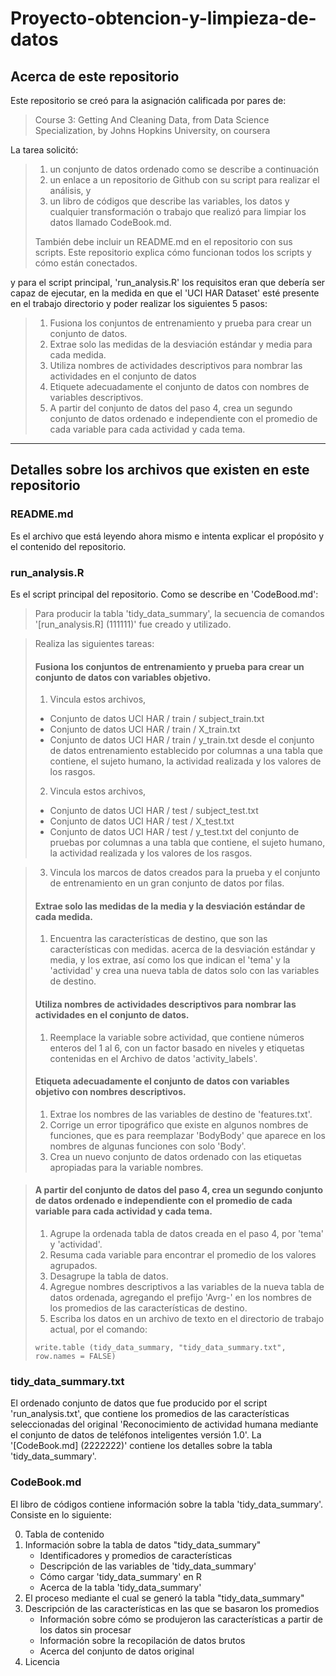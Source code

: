 # Proyecto-obtencion-y-limpieza-de-datos

## Acerca de este repositorio
 
Este repositorio se creó para la asignación calificada por pares de:

> Course 3: Getting And Cleaning Data, 
> from Data Science Specialization, 
> by Johns Hopkins University, 
> on coursera   

La tarea solicitó:

> 1. un conjunto de datos ordenado como se describe a continuación
> 2. un enlace a un repositorio de Github con su script para realizar
       el análisis, y
> 3. un libro de códigos que describe las variables, los datos y cualquier
       transformación o trabajo que realizó para limpiar los datos
       llamado CodeBook.md.
>
> También debe incluir un README.md en el repositorio con sus scripts.
> Este repositorio explica cómo funcionan todos los scripts y cómo están conectados.

y para el script principal, 'run_analysis.R' los requisitos eran que debería
ser capaz de ejecutar, en la medida en que el 'UCI HAR Dataset' esté presente en el trabajo
directorio y poder realizar los siguientes 5 pasos:

> 1. Fusiona los conjuntos de entrenamiento y prueba para crear un conjunto de datos.
> 2. Extrae solo las medidas de la desviación estándar y media para
cada medida.
> 3. Utiliza nombres de actividades descriptivos para nombrar las actividades en el conjunto de datos
> 4. Etiquete adecuadamente el conjunto de datos con nombres de variables descriptivos.
> 5. A partir del conjunto de datos del paso 4, crea un segundo conjunto de datos ordenado e independiente
con el promedio de cada variable para cada actividad y cada tema.

***
## Detalles sobre los archivos que existen en este repositorio
 

### README.md
Es el archivo que está leyendo ahora mismo e intenta explicar el propósito y
el contenido del repositorio.
 
### run_analysis.R
 
Es el script principal del repositorio.
Como se describe en 'CodeBood.md':

> Para producir la tabla 'tidy_data_summary',
la secuencia de comandos
'[run_analysis.R] (111111)'
fue creado y utilizado.

> Realiza las siguientes tareas:
>
> #### Fusiona los conjuntos de entrenamiento y prueba para crear un conjunto de datos con variables objetivo.
>
> 1. Vincula estos archivos,
> - Conjunto de datos UCI HAR / train / subject_train.txt
> - Conjunto de datos UCI HAR / train / X_train.txt
> - Conjunto de datos UCI HAR / train / y_train.txt
> desde el conjunto de datos entrenamiento establecido por columnas a una tabla que contiene,
      el sujeto humano, la actividad realizada y los valores de los rasgos.
>
> 2. Vincula estos archivos,
> - Conjunto de datos UCI HAR / test / subject_test.txt
> - Conjunto de datos UCI HAR / test / X_test.txt
> - Conjunto de datos UCI HAR / test / y_test.txt
> del conjunto de pruebas por columnas a una tabla que contiene,
      el sujeto humano, la actividad realizada y los valores de los rasgos.
      
> 3. Vincula los marcos de datos creados para la prueba y el conjunto de entrenamiento en un gran
      conjunto de datos por filas.
>
> #### Extrae solo las medidas de la media y la desviación estándar de cada medida.
>
> 1. Encuentra las características de destino, que son las características con medidas.
      acerca de la desviación estándar y media, y los extrae, así como los
      que indican el 'tema' y la 'actividad' y crea una nueva tabla de datos
      solo con las variables de destino.
>
> #### Utiliza nombres de actividades descriptivos para nombrar las actividades en el conjunto de datos.
>
> 1. Reemplace la variable sobre actividad, que contiene números enteros del 1 al 6,
> con un factor basado en niveles y etiquetas contenidas en el
      Archivo de datos 'activity_labels'.
>
> #### Etiqueta adecuadamente el conjunto de datos con variables objetivo con nombres descriptivos.
>
> 1. Extrae los nombres de las variables de destino de 'features.txt'.
> 2. Corrige un error tipográfico que existe en algunos nombres de funciones, que es para reemplazar
     'BodyBody' que aparece en los nombres de algunas funciones con solo 'Body'.
> 3. Crea un nuevo conjunto de datos ordenado con las etiquetas apropiadas para la variable
     nombres.
 
> #### A partir del conjunto de datos del paso 4, crea un segundo conjunto de datos ordenado e independiente con el promedio de cada variable para cada actividad y cada tema.
>
> 1. Agrupe la ordenada tabla de datos creada en el paso 4, por 'tema' y 'actividad'.
> 2. Resuma cada variable para encontrar el promedio de los valores agrupados.
> 3. Desagrupe la tabla de datos.
> 4. Agregue nombres descriptivos a las variables de la nueva tabla de datos ordenada,
> agregando el prefijo 'Avrg-' en los nombres de los promedios de las características de destino.
> 5. Escriba los datos en un archivo de texto en el directorio de trabajo actual,
> por el comando:
>
> ```
> write.table (tidy_data_summary, "tidy_data_summary.txt", row.names = FALSE)
> ```

### tidy_data_summary.txt
 
El ordenado conjunto de datos que fue producido por el script 'run_analysis.txt',
que contiene los promedios de las características seleccionadas del original
'Reconocimiento de actividad humana mediante el conjunto de datos de teléfonos inteligentes versión 1.0'.
La
'[CodeBook.md] (2222222)'
contiene los detalles sobre la tabla 'tidy_data_summary'.

### CodeBook.md

El libro de códigos contiene información sobre la tabla 'tidy_data_summary'.
Consiste en lo siguiente:
 
  0. Tabla de contenido
  1. Información sobre la tabla de datos "tidy_data_summary"
     - Identificadores y promedios de características
     - Descripción de las variables de 'tidy_data_summary'
     - Cómo cargar 'tidy_data_summary' en R
     - Acerca de la tabla 'tidy_data_summary'
  2. El proceso mediante el cual se generó la tabla "tidy_data_summary"
  3. Descripción de las características en las que se basaron los promedios
     - Información sobre cómo se produjeron las características a partir de los datos sin procesar
     - Información sobre la recopilación de datos brutos
     - Acerca del conjunto de datos original
  4. Licencia
